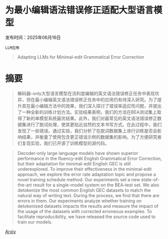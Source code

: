 # 为最小编辑语法错误修正适配大型语言模型

发布时间：2025年06月16日

`LLM应用`

> Adapting LLMs for Minimal-edit Grammatical Error Correction

# 摘要

> 解码器-only大型语言模型在流利度编辑的英文语法错误修正任务中表现优异，但在最小编辑英文语法错误修正任务中的应用仍有待深入研究。为了提升其在最小编辑方法中的效果，我们深入探讨了错误率适应性问题，并提出了一种全新的训练计划方法。实验结果表明，我们的方法在BEA测试集上取得了新的单模型系统最优结果。此外，我们对最常见的英文语法错误修正数据集进行了脱词处理，使其更贴近自然的文本书写方式。在此过程中，我们发现了一些错误。通过实验，我们分析了在脱词数据集上进行训练是否会影响结果，并衡量了使用包含更正错误示例的数据集的影响。为了方便研究者们复现实验，我们已开源了训练模型的源代码。

> Decoder-only large language models have shown superior performance in the fluency-edit English Grammatical Error Correction, but their adaptation for minimal-edit English GEC is still underexplored. To improve their effectiveness in the minimal-edit approach, we explore the error rate adaptation topic and propose a novel training schedule method. Our experiments set a new state-of-the-art result for a single-model system on the BEA-test set. We also detokenize the most common English GEC datasets to match the natural way of writing text. During the process, we find that there are errors in them. Our experiments analyze whether training on detokenized datasets impacts the results and measure the impact of the usage of the datasets with corrected erroneous examples. To facilitate reproducibility, we have released the source code used to train our models.

[Arxiv](https://arxiv.org/abs/2506.13148)